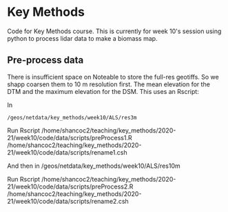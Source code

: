 # Key Methods

Code for Key Methods course. This is currently for week 10's session using python to process lidar data to make a biomass map.



## Pre-process data

There is insufficient space on Noteable to store the full-res geotiffs. So we shapp coarsen them to 10 m resolution first. The mean elevation for the DTM and the maximum elevation for the DSM. This uses an Rscript:

In

    /geos/netdata/key_methods/week10/ALS/res3m

Run
    Rscript /home/shancoc2/teaching/key_methods/2020-21/week10/code/data/scripts/preProcess1.R
    /home/shancoc2/teaching/key_methods/2020-21/week10/code/data/scripts/rename1.csh

And then in
    /geos/netdata/key_methods/week10/ALS/res10m

Run
    Rscript /home/shancoc2/teaching/key_methods/2020-21/week10/code/data/scripts/preProcess2.R
    /home/shancoc2/teaching/key_methods/2020-21/week10/code/data/scripts/rename2.csh

